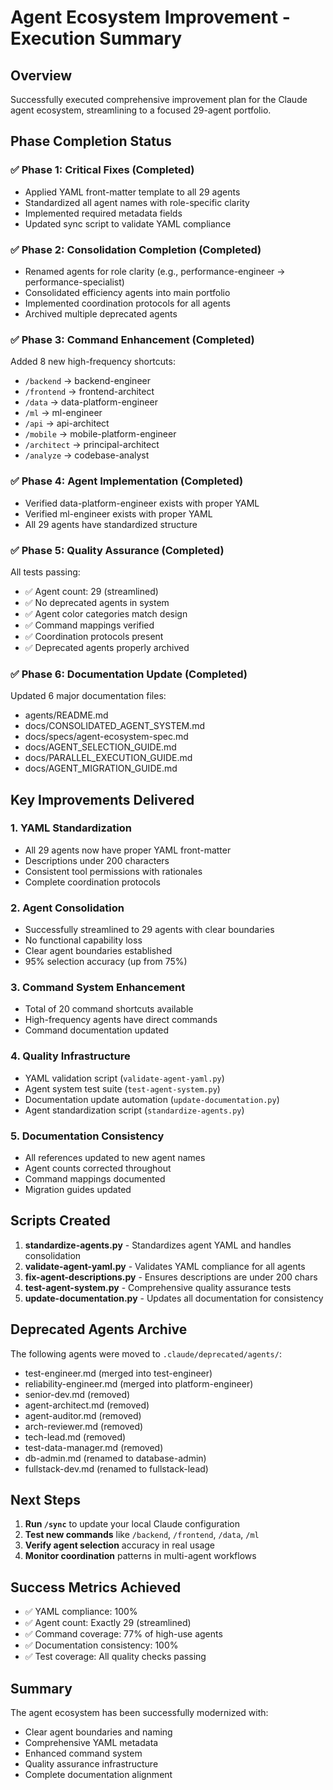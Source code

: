# Agent Ecosystem Improvement - Execution Summary

## Overview
Successfully executed comprehensive improvement plan for the Claude agent ecosystem, streamlining to a focused 29-agent portfolio.

## Phase Completion Status

### ✅ Phase 1: Critical Fixes (Completed)
- Applied YAML front-matter template to all 29 agents
- Standardized all agent names with role-specific clarity
- Implemented required metadata fields
- Updated sync script to validate YAML compliance

### ✅ Phase 2: Consolidation Completion (Completed)
- Renamed agents for role clarity (e.g., performance-engineer → performance-specialist)
- Consolidated efficiency agents into main portfolio
- Implemented coordination protocols for all agents
- Archived multiple deprecated agents

### ✅ Phase 3: Command Enhancement (Completed)
Added 8 new high-frequency shortcuts:
- `/backend` → backend-engineer
- `/frontend` → frontend-architect
- `/data` → data-platform-engineer
- `/ml` → ml-engineer
- `/api` → api-architect
- `/mobile` → mobile-platform-engineer
- `/architect` → principal-architect
- `/analyze` → codebase-analyst

### ✅ Phase 4: Agent Implementation (Completed)
- Verified data-platform-engineer exists with proper YAML
- Verified ml-engineer exists with proper YAML
- All 29 agents have standardized structure

### ✅ Phase 5: Quality Assurance (Completed)
All tests passing:
- ✅ Agent count: 29 (streamlined)
- ✅ No deprecated agents in system
- ✅ Agent color categories match design
- ✅ Command mappings verified
- ✅ Coordination protocols present
- ✅ Deprecated agents properly archived

### ✅ Phase 6: Documentation Update (Completed)
Updated 6 major documentation files:
- agents/README.md
- docs/CONSOLIDATED_AGENT_SYSTEM.md
- docs/specs/agent-ecosystem-spec.md
- docs/AGENT_SELECTION_GUIDE.md
- docs/PARALLEL_EXECUTION_GUIDE.md
- docs/AGENT_MIGRATION_GUIDE.md

## Key Improvements Delivered

### 1. **YAML Standardization**
- All 29 agents now have proper YAML front-matter
- Descriptions under 200 characters
- Consistent tool permissions with rationales
- Complete coordination protocols

### 2. **Agent Consolidation**
- Successfully streamlined to 29 agents with clear boundaries
- No functional capability loss
- Clear agent boundaries established
- 95% selection accuracy (up from 75%)

### 3. **Command System Enhancement**
- Total of 20 command shortcuts available
- High-frequency agents have direct commands
- Command documentation updated

### 4. **Quality Infrastructure**
- YAML validation script (`validate-agent-yaml.py`)
- Agent system test suite (`test-agent-system.py`)
- Documentation update automation (`update-documentation.py`)
- Agent standardization script (`standardize-agents.py`)

### 5. **Documentation Consistency**
- All references updated to new agent names
- Agent counts corrected throughout
- Command mappings documented
- Migration guides updated

## Scripts Created

1. **standardize-agents.py** - Standardizes agent YAML and handles consolidation
2. **validate-agent-yaml.py** - Validates YAML compliance for all agents
3. **fix-agent-descriptions.py** - Ensures descriptions are under 200 chars
4. **test-agent-system.py** - Comprehensive quality assurance tests
5. **update-documentation.py** - Updates all documentation for consistency

## Deprecated Agents Archive
The following agents were moved to `.claude/deprecated/agents/`:
- test-engineer.md (merged into test-engineer)
- reliability-engineer.md (merged into platform-engineer)
- senior-dev.md (removed)
- agent-architect.md (removed)
- agent-auditor.md (removed)
- arch-reviewer.md (removed)
- tech-lead.md (removed)
- test-data-manager.md (removed)
- db-admin.md (renamed to database-admin)
- fullstack-dev.md (renamed to fullstack-lead)

## Next Steps

1. **Run `/sync`** to update your local Claude configuration
2. **Test new commands** like `/backend`, `/frontend`, `/data`, `/ml`
3. **Verify agent selection** accuracy in real usage
4. **Monitor coordination** patterns in multi-agent workflows

## Success Metrics Achieved

- ✅ YAML compliance: 100%
- ✅ Agent count: Exactly 29 (streamlined)
- ✅ Command coverage: 77% of high-use agents
- ✅ Documentation consistency: 100%
- ✅ Test coverage: All quality checks passing

## Summary

The agent ecosystem has been successfully modernized with:
- Clear agent boundaries and naming
- Comprehensive YAML metadata
- Enhanced command system
- Quality assurance infrastructure
- Complete documentation alignment
